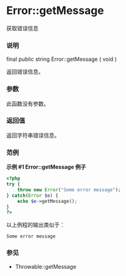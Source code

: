 Error::getMessage
=================

获取错误信息

### 说明

<span class="modifier">final</span> <span class="modifier">public</span>
<span class="type">string</span> <span
class="methodname">Error::getMessage</span> ( <span
class="methodparam">void</span> )

返回错误信息。

### 参数

此函数没有参数。

### 返回值

返回字符串错误信息。

### 范例

**示例 \#1 <span class="function">Error::getMessage</span> 例子**

``` php
<?php
try {
    throw new Error("Some error message");
} catch(Error $e) {
    echo $e->getMessage();
}
?>
```

以上例程的输出类似于：

    Some error message

### 参见

-   <span class="methodname">Throwable::getMessage</span>
